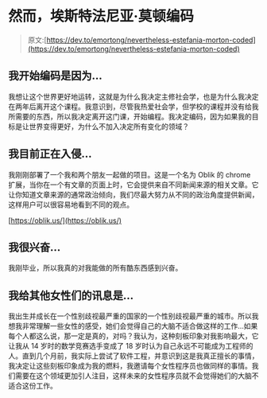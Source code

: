 # 然而，埃斯特法尼亚·莫顿编码

> 原文:[https://dev.to/emortong/nevertheless-estefania-morton-coded](https://dev.to/emortong/nevertheless-estefania-morton-coded)

## 我开始编码是因为...

我想让这个世界更好地运转，这就是为什么我决定主修社会学，也是为什么我决定在两年后离开这个课程。我意识到，尽管我热爱社会学，但学校的课程并没有给我所需要的东西，所以我决定离开这门课，开始编程。我决定编码，因为如果我的目标是让世界变得更好，为什么不加入决定所有变化的领域？

## 我目前正在入侵...

我刚刚部署了一个我和两个朋友一起做的项目。这是一个名为 Oblik 的 chrome 扩展，当你在一个有文章的页面上时，它会提供来自不同新闻来源的相关文章。它让你知道文章来源的通常政治倾向，我们尽最大努力从不同的政治角度提供新闻，这样用户可以很容易地看到不同的观点。

[https://oblik.us/](https://oblik.us/)

## 我很兴奋...

我刚毕业，所以我真的对我能做的所有酷东西感到兴奋。

## 我给其他女性们的讯息是...

我出生并成长在一个性别歧视最严重的国家的一个性别歧视最严重的城市。所以我想我非常理解一些女性的感受，她们会觉得自己的大脑不适合做这样的工作...如果每个人都这么说，那一定是真的，对吗？我认为，这种刻板印象对我影响最大，它让我从 14 岁时的数学竞赛选手变成了 18 岁时认为自己永远不可能成为工程师的人。直到几个月前，我实际上尝试了软件工程，并意识到这是我真正擅长的事情，我决定让这些刻板印象成为我的燃料，我邀请每个女性程序员也做同样的事情。我们需要在这个领域更加引人注目，这样未来的女性程序员就不会觉得她们的大脑不适合这份工作。
